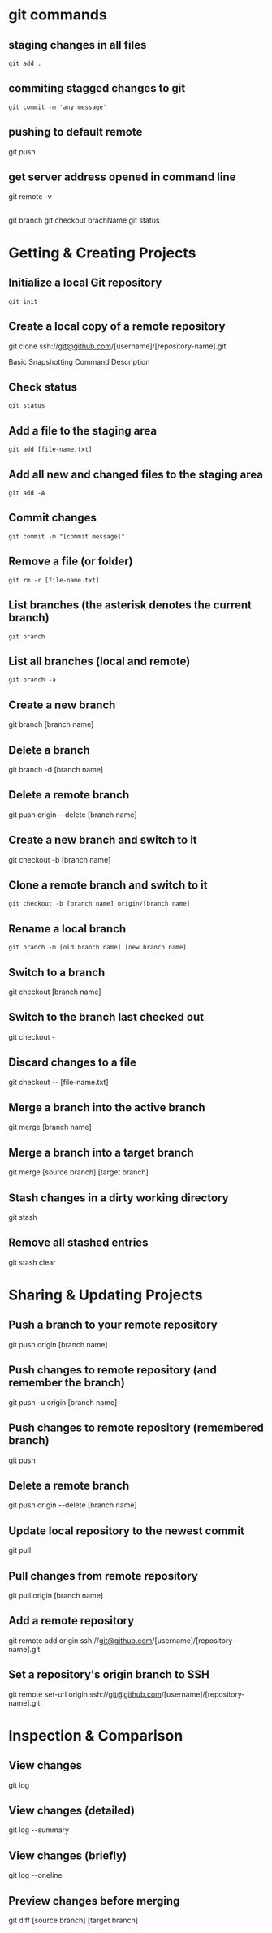 # git commands
## staging changes in all files 
~~~
git add .
~~~

## commiting stagged changes to git
~~~
git commit -m 'any message'
~~~

## pushing to default remote
git push

## get server address opened in command line
git remote -v

## 
git branch
git checkout brachName
git status

# Getting & Creating Projects

## Initialize a local Git repository
~~~
git init
~~~

## Create a local copy of a remote repository
git clone ssh://git@github.com/[username]/[repository-name].git				

Basic Snapshotting 									Command Description

## Check status
~~~
git status	
~~~									

## Add a file to the staging area
~~~
git add [file-name.txt]		
~~~							

## Add all new and changed files to the staging area
~~~
git add -A										
~~~


## Commit changes
~~~
git commit -m "[commit message]"							
~~~

## Remove a file (or folder)
~~~
git rm -r [file-name.txt]		
~~~						

## List branches (the asterisk denotes the current branch)
~~~
git branch							
~~~

## List all branches (local and remote)
~~~
git branch -a		
~~~								

## Create a new branch
git branch [branch name]								

## Delete a branch
git branch -d [branch name]	

## Delete a remote branch
git push origin --delete [branch name]							

## Create a new branch and switch to it
git checkout -b [branch name]								

## Clone a remote branch and switch to it
~~~
git checkout -b [branch name] origin/[branch name]					
~~~

## Rename a local branch
~~~
git branch -m [old branch name] [new branch name]					
~~~
## Switch to a branch		
git checkout [branch name]	

## Switch to the branch last checked out
git checkout -										

## Discard changes to a file
git checkout -- [file-name.txt]							

## Merge a branch into the active branch
git merge [branch name]									

## Merge a branch into a target branch
git merge [source branch] [target branch]		

## Stash changes in a dirty working directory
git stash			
## Remove all stashed entries							
git stash clear										

# Sharing & Updating Projects

## Push a branch to your remote repository
git push origin [branch name]								

## Push changes to remote repository (and remember the branch)
git push -u origin [branch name]							

## Push changes to remote repository (remembered branch)
git push										

## Delete a remote branch
git push origin --delete [branch name]			

## Update local repository to the newest commit
git pull										

## Pull changes from remote repository
git pull origin [branch name]								

## Add a remote repository
git remote add origin ssh://git@github.com/[username]/[repository-name].git		

## Set a repository's origin branch to SSH
git remote set-url origin ssh://git@github.com/[username]/[repository-name].git		

# Inspection & Comparison
## View changes
git log											

## View changes (detailed)
git log --summary									
## View changes (briefly)
git log --oneline									

## Preview changes before merging
git diff [source branch] [target branch]						
